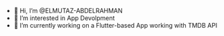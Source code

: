 - 👋 Hi, I’m @ELMUTAZ-ABDELRAHMAN
- 👀 I’m interested in App Devolpment
- 🌱 I’m currently working on a Flutter-based App working with TMDB API


<!---
ELMUTAZ-ABDELRAHMAN/ELMUTAZ-ABDELRAHMAN is a ✨ special ✨ repository because its `README.md` (this file) appears on your GitHub profile.
You can click the Preview link to take a look at your changes.
--->
